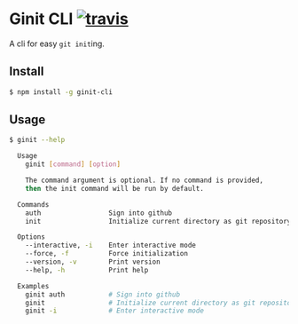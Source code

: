 # Ginit CLI [![travis][travis]][travis-url]

A cli for easy `git init`ing.

## Install

```bash
$ npm install -g ginit-cli
```

## Usage

```bash
$ ginit --help

  Usage
    ginit [command] [option]

    The command argument is optional. If no command is provided,
    then the init command will be run by default.

  Commands
    auth                 Sign into github
    init                 Initialize current directory as git repository

  Options
    --interactive, -i    Enter interactive mode
    --force, -f          Force initialization
    --version, -v        Print version
    --help, -h           Print help

  Examples
    ginit auth           # Sign into github
    ginit                # Initialize current directory as git repository
    ginit -i             # Enter interactive mode
```

[travis]: https://travis-ci.org/timdavish/ginit-cli.svg
[travis-url]: https://travis-ci.org/timdavish/ginit-cli
